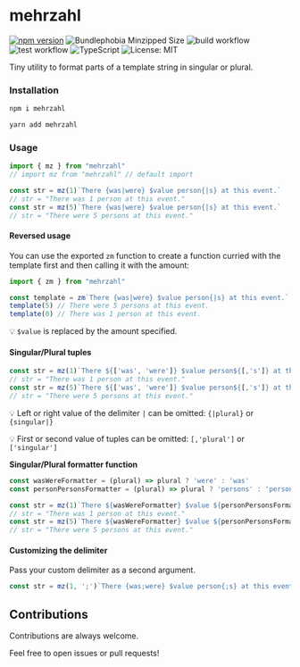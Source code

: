 # mehrzahl

[![npm version](https://badgen.net/npm/v/mehrzahl)](https://www.npmjs.com/package/mehrzahl)
![Bundlephobia Minzipped Size](https://badgen.net/bundlephobia/minzip/mehrzahl)
![build workflow](https://github.com/JoschuaSchneider/mehrzahl/actions/workflows/build.yml/badge.svg?branch=main)
![test workflow](https://github.com/JoschuaSchneider/mehrzahl/actions/workflows/test.yml/badge.svg?branch=main)
![TypeScript](https://badgen.net/badge/-/TypeScript/blue?icon=typescript&label)
![License: MIT](https://badgen.net/npm/license/mehrzahl)

Tiny utility to format parts of a template string in singular or plural.

### Installation

```bash
npm i mehrzahl
```
```bash
yarn add mehrzahl
```

### Usage

```ts
import { mz } from "mehrzahl"
// import mz from "mehrzahl" // default import

const str = mz(1)`There {was|were} $value person{|s} at this event.`
// str = "There was 1 person at this event."
const str = mz(5)`There {was|were} $value person{|s} at this event.`
// str = "There were 5 persons at this event."
```
#### Reversed usage
You can use the exported `zm` function to create a function curried with the template first and then calling it with the amount:
```ts
import { zm } from "mehrzahl"

const template = zm`There {was|were} $value person{|s} at this event.`
template(5) // There were 5 persons at this event.
template(0) // There was 1 person at this event.
```

💡 `$value` is replaced by the amount specified.

#### Singular/Plural tuples

```ts
const str = mz(1)`There ${['was', 'were']} $value person${[,'s']} at this event.`
// str = "There was 1 person at this event."
const str = mz(5)`There ${['was', 'were']} $value person${[,'s']} at this event.`
// str = "There were 5 persons at this event."
```

💡 Left or right value of the delimiter `|` can be omitted:
`{|plural}` or `{singular|}`

💡 First or second value of tuples can be omitted:
`[,'plural']` or `['singular']`

**Singular/Plural formatter function**

```ts
const wasWereFormatter = (plural) => plural ? 'were' : 'was'
const personPersonsFormatter = (plural) => plural ? 'persons' : 'person'

const str = mz(1)`There ${wasWereFormatter} $value ${personPersonsFormatter} at this event.`
// str = "There was 1 person at this event."
const str = mz(5)`There ${wasWereFormatter} $value ${personPersonsFormatter} at this event.`
// str = "There were 5 persons at this event."
```

#### Customizing the delimiter
Pass your custom delimiter as a second argument.
```ts
const str = mz(1, ';')`There {was;were} $value person{;s} at this event.`
```

## Contributions

Contributions are always welcome.

Feel free to open issues or pull requests!